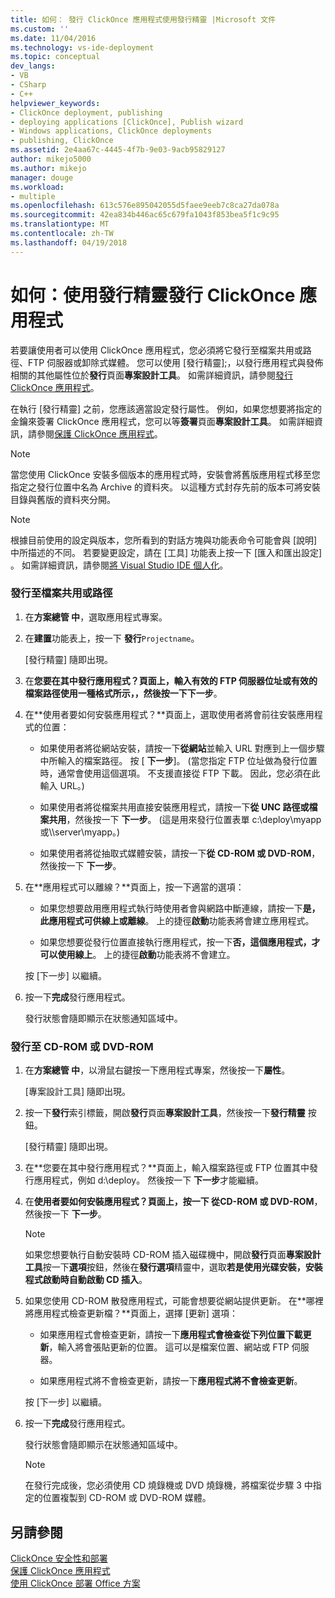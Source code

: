 ```yaml
---
title: 如何： 發行 ClickOnce 應用程式使用發行精靈 |Microsoft 文件
ms.custom: ''
ms.date: 11/04/2016
ms.technology: vs-ide-deployment
ms.topic: conceptual
dev_langs:
- VB
- CSharp
- C++
helpviewer_keywords:
- ClickOnce deployment, publishing
- deploying applications [ClickOnce], Publish wizard
- Windows applications, ClickOnce deployments
- publishing, ClickOnce
ms.assetid: 2e4aa67c-4445-4f7b-9e03-9acb95829127
author: mikejo5000
ms.author: mikejo
manager: douge
ms.workload:
- multiple
ms.openlocfilehash: 613c576e895042055d5faee9eeb7c8ca27da078a
ms.sourcegitcommit: 42ea834b446ac65c679fa1043f853bea5f1c9c95
ms.translationtype: MT
ms.contentlocale: zh-TW
ms.lasthandoff: 04/19/2018
---
```

# <a name="how-to-publish-a-clickonce-application-using-the-publish-wizard"></a>如何：使用發行精靈發行 ClickOnce 應用程式
若要讓使用者可以使用 ClickOnce 應用程式，您必須將它發行至檔案共用或路徑、FTP 伺服器或卸除式媒體。 您可以使用 [發行精靈];，以發行應用程式與發佈相關的其他屬性位於**發行**頁面**專案設計工具**。 如需詳細資訊，請參閱[發行 ClickOnce 應用程式](../deployment/publishing-clickonce-applications.md)。  
  
 在執行 [發行精靈] 之前，您應該適當設定發行屬性。 例如，如果您想要將指定的金鑰來簽署 ClickOnce 應用程式，您可以等**簽署**頁面**專案設計工具**。 如需詳細資訊，請參閱[保護 ClickOnce 應用程式](../deployment/securing-clickonce-applications.md)。  
  
> [!NOTE]
>  當您使用 ClickOnce 安裝多個版本的應用程式時，安裝會將舊版應用程式移至您指定之發行位置中名為 Archive 的資料夾。 以這種方式封存先前的版本可將安裝目錄與舊版的資料夾分開。  
  
> [!NOTE]
>  根據目前使用的設定與版本，您所看到的對話方塊與功能表命令可能會與 [說明] 中所描述的不同。 若要變更設定，請在 [工具]  功能表上按一下 [匯入和匯出設定]  。 如需詳細資訊，請參閱[將 Visual Studio IDE 個人化](../ide/personalizing-the-visual-studio-ide.md)。  
  
### <a name="to-publish-to-a-file-share-or-path"></a>發行至檔案共用或路徑  
  
1.  在**方案總管 中**，選取應用程式專案。  
  
2.  在**建置**功能表上，按一下 **發行**`Projectname`。  
  
     [發行精靈] 隨即出現。  
  
3.  在**您要在其中發行應用程式？**頁面上，輸入有效的 FTP 伺服器位址或有效的檔案路徑使用一種格式所示，，然後按一下**下一步**。  
  
4.  在**使用者要如何安裝應用程式？**頁面上，選取使用者將會前往安裝應用程式的位置：  
  
    -   如果使用者將從網站安裝，請按一下**從網站**並輸入 URL 對應到上一個步驟中所輸入的檔案路徑。 按 [ **下一步**]。 (當您指定 FTP 位址做為發行位置時，通常會使用這個選項。 不支援直接從 FTP 下載。 因此，您必須在此輸入 URL。)  
  
    -   如果使用者將從檔案共用直接安裝應用程式，請按一下**從 UNC 路徑或檔案共用**，然後按一下 **下一步**。 (這是用來發行位置表單 c:\deploy\myapp 或\\\server\myapp。)  
  
    -   如果使用者將從抽取式媒體安裝，請按一下**從 CD-ROM 或 DVD-ROM**，然後按一下 **下一步**。  
  
5.  在**應用程式可以離線？**頁面上，按一下適當的選項：  
  
    -   如果您想要啟用應用程式執行時使用者會與網路中斷連線，請按一下**是，此應用程式可供線上或離線**。 上的捷徑**啟動**功能表將會建立應用程式。  
  
    -   如果您想要從發行位置直接執行應用程式，按一下**否，這個應用程式，才可以使用線上**。 上的捷徑**啟動**功能表將不會建立。  
  
     按 [下一步]  以繼續。  
  
6.  按一下**完成**發行應用程式。  
  
     發行狀態會隨即顯示在狀態通知區域中。  
  
### <a name="to-publish-to-a-cd-rom-or-dvd-rom"></a>發行至 CD-ROM 或 DVD-ROM  
  
1.  在**方案總管 中**，以滑鼠右鍵按一下應用程式專案，然後按一下**屬性**。  
  
     [專案設計工具] 隨即出現。  
  
2.  按一下**發行**索引標籤，開啟**發行**頁面**專案設計工具**，然後按一下**發行精靈** 按鈕。  
  
     [發行精靈] 隨即出現。  
  
3.  在**您要在其中發行應用程式？**頁面上，輸入檔案路徑或 FTP 位置其中發行應用程式，例如 d:\deploy。 然後按一下 **下一步**才能繼續。  
  
4.  在**使用者要如何安裝應用程式？**頁面上，按一下 從**CD-ROM 或 DVD-ROM**，然後按一下 **下一步**。  
  
    > [!NOTE]
    >  如果您想要執行自動安裝時 CD-ROM 插入磁碟機中，開啟**發行**頁面**專案設計工具**按一下**選項**按鈕，然後在**發行選項**精靈中，選取**若是使用光碟安裝，安裝程式啟動時自動啟動 CD 插入**。  
  
5.  如果您使用 CD-ROM 散發應用程式，可能會想要從網站提供更新。 在**哪裡將應用程式檢查更新檔？**頁面上，選擇 [更新] 選項：  
  
    -   如果應用程式會檢查更新，請按一下**應用程式會檢查從下列位置下載更新**，輸入將會張貼更新的位置。 這可以是檔案位置、網站或 FTP 伺服器。  
  
    -   如果應用程式將不會檢查更新，請按一下**應用程式將不會檢查更新**。  
  
     按 [下一步]  以繼續。  
  
6.  按一下**完成**發行應用程式。  
  
     發行狀態會隨即顯示在狀態通知區域中。  
  
    > [!NOTE]
    >  在發行完成後，您必須使用 CD 燒錄機或 DVD 燒錄機，將檔案從步驟 3 中指定的位置複製到 CD-ROM 或 DVD-ROM 媒體。  
  
## <a name="see-also"></a>另請參閱  
 [ClickOnce 安全性和部署](../deployment/clickonce-security-and-deployment.md)   
 [保護 ClickOnce 應用程式](../deployment/securing-clickonce-applications.md)   
 [使用 ClickOnce 部署 Office 方案](/office-dev/office-dev/deploying-an-office-solution-by-using-clickonce)